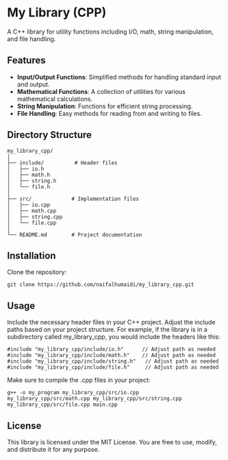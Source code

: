 # My Library (CPP)

A C++ library for utility functions including I/O, math, string manipulation, and file handling.

## Features

- **Input/Output Functions**: Simplified methods for handling standard input and output.
- **Mathematical Functions**: A collection of utilities for various mathematical calculations.
- **String Manipulation**: Functions for efficient string processing.
- **File Handling**: Easy methods for reading from and writing to files.

## Directory Structure
```
my_library_cpp/
│
├── include/          # Header files
│   ├── io.h
│   ├── math.h
│   ├── string.h
│   └── file.h
│
├── src/             # Implementation files
│   ├── io.cpp
│   ├── math.cpp
│   ├── string.cpp
│   └── file.cpp
│
└── README.md        # Project documentation
```

## Installation
Clone the repository:
```
git clone https://github.com/naifalhumaidi/my_library_cpp.git
```
## Usage
Include the necessary header files in your C++ project. Adjust the include paths based on your project structure. For example, if the library is in a subdirectory called my_library_cpp, you would include the headers like this:
```
#include "my_library_cpp/include/io.h"      // Adjust path as needed
#include "my_library_cpp/include/math.h"    // Adjust path as needed
#include "my_library_cpp/include/string.h"   // Adjust path as needed
#include "my_library_cpp/include/file.h"     // Adjust path as needed
```
Make sure to compile the .cpp files in your project:
```
g++ -o my_program my_library_cpp/src/io.cpp my_library_cpp/src/math.cpp my_library_cpp/src/string.cpp my_library_cpp/src/file.cpp main.cpp
```
## License
This library is licensed under the MIT License. You are free to use, modify, and distribute it for any purpose.
